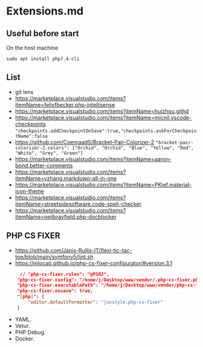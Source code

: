 # Extensions.md

## Useful before start

On the host machine
```shel
sudo apt install php7.4-cli
```

## List

* git lens
* https://marketplace.visualstudio.com/items?itemName=felixfbecker.php-intellisense
* https://marketplace.visualstudio.com/items?itemName=huizhou.githd
* https://marketplace.visualstudio.com/items?itemName=micnil.vscode-checkpoints `"checkpoints.addCheckpointOnSave":true,"checkpoints.askForCheckpointName":false`
* https://github.com/CoenraadS/Bracket-Pair-Colorizer-2 `"bracket-pair-colorizer-2.colors": ["Orchid", "Orchid", "Blue", "Yellow", "Red", "White", "Grey", "Green"]`
* https://marketplace.visualstudio.com/items?itemName=aaron-bond.better-comments
* https://marketplace.visualstudio.com/items?itemName=yzhang.markdown-all-in-one
* https://marketplace.visualstudio.com/items?itemName=PKief.material-icon-theme
* https://marketplace.visualstudio.com/items?itemName=streetsidesoftware.code-spell-checker
* https://marketplace.visualstudio.com/items?itemName=neilbrayfield.php-docblocker

## PHP CS FIXER
* https://github.com/Janis-Rullis-IT/flexi-tic-tac-toe/blob/main/symfony5/lint.sh
* https://mlocati.github.io/php-cs-fixer-configurator/#version:3.1
```json
     // "php-cs-fixer.rules": "@PSR2",
    "php-cs-fixer.config": "/home/j/Desktop/www/vendor/.php-cs-fixer.php",
    "php-cs-fixer.executablePath": "/home/j/Desktop/www/vendor/php-cs-fixer.phar",
    "php-cs-fixer.onsave": true,
    "[php]": {
        "editor.defaultFormatter": "junstyle.php-cs-fixer"
    }
```

* YAML.
* Vetur.
* PHP Debug.
* Docker.
